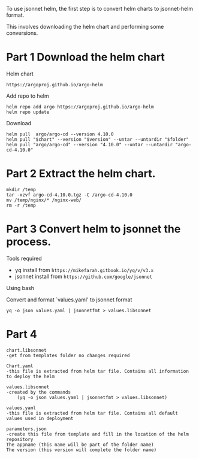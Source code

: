 To use jsonnet helm, the first step is to convert helm charts to  jsonnet-helm format.

This involves downloading the helm chart and performing some conversions. 

# Part 1 Download the helm chart



Helm chart 

```
https://argoproj.github.io/argo-helm

```

Add repo to helm

```
helm repo add argo https://argoproj.github.io/argo-helm
helm repo update
```

Download 

```
helm pull  argo/argo-cd --version 4.10.0
helm pull "$chart" --version "$version" --untar --untardir "$folder"
helm pull "argo/argo-cd" --version "4.10.0" --untar --untardir "argo-cd-4.10.0"

```

# Part 2  Extract the helm chart.

```
mkdir /temp
tar -xzvf argo-cd-4.10.0.tgz -C /argo-cd-4.10.0
mv /temp/nginx/* /nginx-web/
rm -r /temp

```



# Part 3 Convert helm to jsonnet the process.



Tools required

- yq install from `https://mikefarah.gitbook.io/yq/v/v3.x`
- jsonnet install from `https://github.com/google/jsonnet`

Using bash

Convert and format `values.yaml' to jsonnet format

```
yq -o json values.yaml | jsonnetfmt > values.libsonnet
```



# Part 4 



```
chart.libsonnet 
-get from templates folder no changes required

Chart.yaml 
-this file is extracted from helm tar file. Contains all information to deploy the helm

values.libsonnet 
-created by the commands
	(yq -o json values.yaml | jsonnetfmt > values.libsonnet)

values.yaml 
-this file is extracted from helm tar file. Contains all default values used in deployment

parameters.json 
-create this file from template and fill in the location of the helm repository
The appname (this name will be part of the folder name)
The version (this version will complete the folder name)
```


